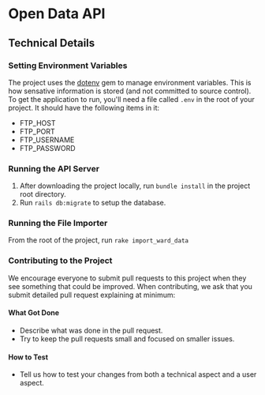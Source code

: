 # Open Data API

## Technical Details
### Setting Environment Variables
The project uses the [dotenv](https://github.com/bkeepers/dotenv) gem to manage environment variables. This is how sensative information is stored (and not committed to source control). To get the application to run, you'll need a file called `.env` in the root of your project. It should have the following items in it:
- FTP_HOST
- FTP_PORT
- FTP_USERNAME
- FTP_PASSWORD

### Running the API Server
1. After downloading the project locally, run `bundle install` in the project root directory.
2. Run `rails db:migrate` to setup the database.

### Running the File Importer
From the root of the project, run `rake import_ward_data`

### Contributing to the Project
We encourage everyone to submit pull requests to this project when they see something that could be improved. When contributing, we ask that you submit detailed pull request explaining at minimum:

#### What Got Done
- Describe what was done in the pull request.
- Try to keep the pull requests small and focused on smaller issues.

#### How to Test
- Tell us how to test your changes from both a technical aspect and a user aspect.

